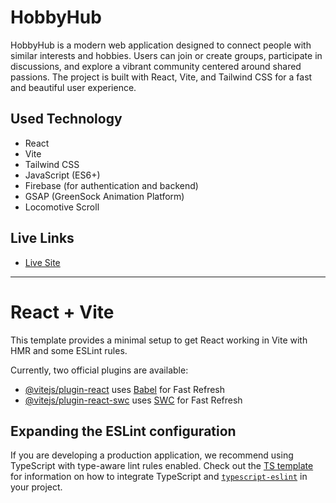 # HobbyHub

HobbyHub is a modern web application designed to connect people with similar interests and hobbies. Users can join or create groups, participate in discussions, and explore a vibrant community centered around shared passions. The project is built with React, Vite, and Tailwind CSS for a fast and beautiful user experience.

## Used Technology

- React
- Vite
- Tailwind CSS
- JavaScript (ES6+)
- Firebase (for authentication and backend)
- GSAP (GreenSock Animation Platform)
- Locomotive Scroll

## Live Links

- [Live Site](https://hobbyhub-joinforfun.web.app/)
 
---

# React + Vite

This template provides a minimal setup to get React working in Vite with HMR and some ESLint rules.

Currently, two official plugins are available:

- [@vitejs/plugin-react](https://github.com/vitejs/vite-plugin-react/blob/main/packages/plugin-react) uses [Babel](https://babeljs.io/) for Fast Refresh
- [@vitejs/plugin-react-swc](https://github.com/vitejs/vite-plugin-react/blob/main/packages/plugin-react-swc) uses [SWC](https://swc.rs/) for Fast Refresh

## Expanding the ESLint configuration

If you are developing a production application, we recommend using TypeScript with type-aware lint rules enabled. Check out the [TS template](https://github.com/vitejs/vite/tree/main/packages/create-vite/template-react-ts) for information on how to integrate TypeScript and [`typescript-eslint`](https://typescript-eslint.io) in your project.
